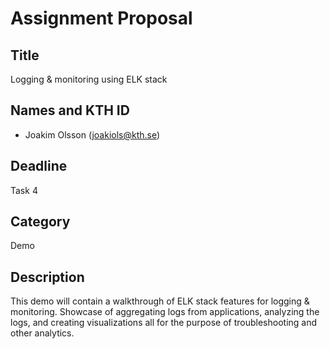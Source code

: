 # Assignment Proposal

## Title

Logging & monitoring using ELK stack

## Names and KTH ID

- Joakim Olsson (joakiols@kth.se)

## Deadline

Task 4

## Category

Demo

## Description


This demo will contain a walkthrough of ELK stack features for logging & monitoring. Showcase of aggregating logs from applications, analyzing the logs, and creating visualizations all for the purpose of troubleshooting and other analytics.